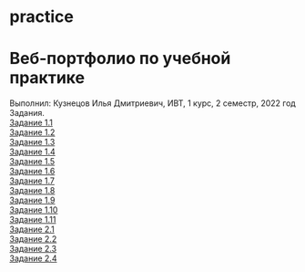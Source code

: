 # practice
# Веб-портфолио по учебной практике
Выполнил: Кузнецов Илья Дмитриевич, ИВТ, 1 курс, 2 семестр, 2022 год                                                                                                            
Задания.                                                                                                                                        
<a href="https://github.com/Ratiousq/practice/blob/main/Задание%201.1.pdf" rel="nofollow">Задание 1.1</a>                                                                                                  
<a href="https://github.com/Ratiousq/practice/blob/main/Задание%201.2.pdf" rel="nofollow">Задание 1.2</a>                                                                                                           
<a href="https://github.com/Ratiousq/practice/blob/main/Задание%201.3.pdf" rel="nofollow">Задание 1.3</a>                                                                                                           
<a href="https://github.com/Ratiousq/practice/blob/main/Задание%201.4.docx" rel="nofollow">Задание 1.4</a>                                                                                                           
<a href="https://github.com/Ratiousq/practice/blob/main/Задание%201.5.docx" rel="nofollow">Задание 1.5</a>                                                                                                           
<a href="https://github.com/Ratiousq/practice/blob/main/Задание%201.6.docx" rel="nofollow">Задание 1.6</a>                                                                                                           
<a href="https://github.com/Ratiousq/practice/blob/main/Задание%201.7.docx" rel="nofollow">Задание 1.7</a>                                                                                                           
<a href="https://github.com/Ratiousq/practice/blob/main/Задание%201.8.pdf" rel="nofollow">Задание 1.8</a>                                                                                                           
<a href="https://github.com/Ratiousq/practice/blob/main/Задание%201.9.pdf" rel="nofollow">Задание 1.9</a>                                                                                                           
<a href="https://github.com/Ratiousq/practice/blob/main/Задание%201.10.pdf" rel="nofollow">Задание 1.10</a>                                                                                                           
<a href="https://github.com/Ratiousq/practice/blob/main/Задание%201.11.pdf" rel="nofollow">Задание 1.11</a>              
<a href="https://github.com/Ratiousq/practice/blob/main/Задание%202.1.pdf" rel="nofollow">Задание 2.1</a>                                         
<a href="https://github.com/Ratiousq/practice/blob/main/Задание%202.2.pdf" rel="nofollow">Задание 2.2</a>                                                     
<a href="https://github.com/Ratiousq/practice/blob/main/Задание%202.3.1.pdf" rel="nofollow">Задание 2.3</a>                                                     
<a href="https://github.com/Ratiousq/practice/blob/main/Задание%202.4.1.pdf" rel="nofollow">Задание 2.4</a> 
